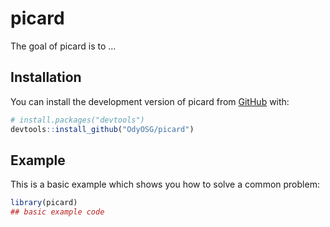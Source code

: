 
# picard

<!-- badges: start -->
<!-- badges: end -->

The goal of picard is to ...

## Installation

You can install the development version of picard from [GitHub](https://github.com/) with:

``` r
# install.packages("devtools")
devtools::install_github("OdyOSG/picard")
```

## Example

This is a basic example which shows you how to solve a common problem:

``` r
library(picard)
## basic example code
```


